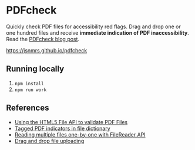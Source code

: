 # PDFcheck

Quickly check PDF files for accessibility red flags. Drag and drop one or one hundred files and receive **immediate indication of PDF inaccessibility**. Read the [PDFcheck blog post](https://jasonmorris.com/code/pdfcheck).

<https://jsnmrs.github.io/pdfcheck>

## Running locally

1. `npm install`
2. `npm run work`

## References

- [Using the HTML5 File API to validate PDF Files](https://blog.idrsolutions.com/2013/07/check-if-a-pdf-is-valid-using-html5-file-api/)
- [Tagged PDF indicators in file dictionary](https://stackoverflow.com/a/16275070)
- [Reading multiple files one-by-one with FileReader API](https://stackoverflow.com/a/13975217)
- [Drag and drop file uploading](https://css-tricks.com/drag-and-drop-file-uploading/)
